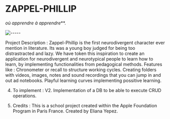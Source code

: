 # ZAPPEL-PHILLIP 

*où apprendre à apprendre***.



![-----](https://raw.githubusercontent.com/andreasbm/readme/master/assets/lines/rainbow.png)


Project Description : Zappel-Phillip is the first neurodivergent character ever mention in literature. Its was a young boy judged for being too distrastracted and lazy.
We have token this inspiration to create an application for neurodivergent and neurotypical people to learn how to learn, by implementing functionalities from pedagogical methods.
Features like :
Chronometer or recall to structure working cycles.
Creating folders with videos, images, notes and sound recordings that you can jump in and out ad notebooks.
Playful learning curves implementing possitive learning.


4. To implement : V2. Implementation of a DB to be able to execute CRUD operations.

5. Credits : This is a school project created within the Apple Foundation Program in Paris France.
Created by Eliana Yepez.
